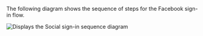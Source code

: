 The following diagram shows the sequence of steps for the Facebook sign-in flow.

<div class="full">

![Displays the Social sign-in sequence diagram](/img/oie-embedded-sdk/oie-embedded-sdk-use-case-social-sign-in.png)

</div>
